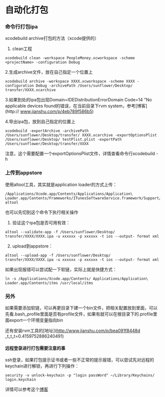 # 自动化打包
### 命令行打包ipa
xcodebuild archive打包的方法（xcode提供的）

1. clean工程

```
xcodebuild clean -workspace PeopleMoney.xcworkspace -scheme <projectName> -configuration Debug
```
2.生成archive文件，放在自己指定一个位置上

```
xcodebuild archive -workspace XXXX.xcworkspace -scheme XXXX -configuration Debug -archivePath /Users/sunflower/Desktop/ transfer/XXXX.xcarchive
```
3.如果到处的ipa包出现Domain=IDEDistributionErrorDomain Code=14 "No applicable devices found的错误，在当前目录下rvm system，参考[博客](http:// www.jianshu.com/p/4eb789f586b5)

4.导出ipa包，放到自己指定的位置上

```
xcodebuild -exportArchive -archivePath /Users/sunflower/Desktop/transfer/ XXXX.xcarchive -exportOptionsPlist /Users/sunflower/Desktop/ testPlist.plist -exportPath /Users/sunflower/Desktop/transfer/XXXX
```
注意，这个需要配置一个exportOptionsPlist文件，详情查看命令行xcodebuild - h

### 上传到appstore
使用altool工具，其实就是application loader的方式上传：

```
/Applications/Xcode.app/Contents/Applications/Application\ Loader.app/Contents/Frameworks/ITunesSoftwareService.framework/Support/ altool
```
也可以先切到这个命令下执行相关操作

1. 验证这个ipa包是否可用有效：

```
altool --validate-app -f /Users/sunflower/Desktop/ transfer/XXXX/XXXX.ipa -u xxxxxx -p xxxxxx -t ios --output- format xml
```
2. upload到appstore：

```
altool --upload-app -f /Users/sunflower/Desktop/ transfer/XXXX/XXXX.ipa -u xxxxxx -p xxxxxx -t ios --output- format xml
```
如果出现报错可以尝试配一下软链，实际上就是快捷方式：

```
ln -s /Applications/Xcode.app/Contents/ Applications/Application\ Loader.app/Contents/itms /usr/local/itms
```

### 另外
如果需要添加软链，可以再更目录下建一个bin文件，把相关配置放到里面，可以先看.bash_profile里面是否有profile文件，如果有就可以在根目录下的.profile里面export一个环境变量指向bin

还有安装rvm工具的[地址](http://www.jianshu.com/p/bea091f8448d  _t_t_t=0.4159752886240491)

#### 远程登录进行打包需要注意的事
ssh登录，如果打包提示证书或者一些不正常的提示报错，可以尝试先对远程的keychain进行解锁，再进行下列操作：

```
security -v unlock-keychain -p "login passWord" ~/Library/Keychains/ login.keychain
```
详情可以参考这个[博客](http://www.jianshu.com/p/172d0ce0b53c)
